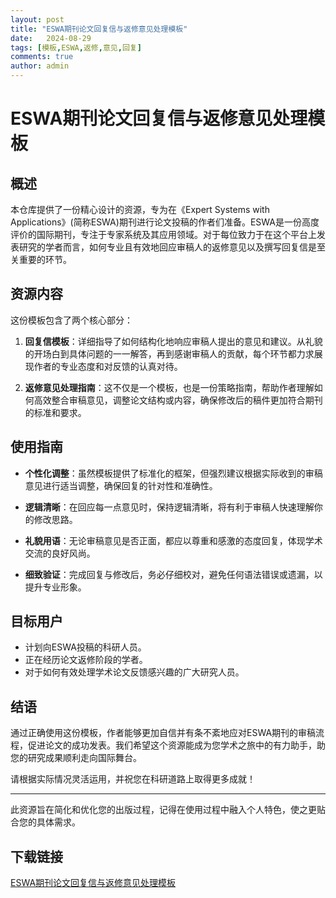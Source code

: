 ```yaml
---
layout: post
title: "ESWA期刊论文回复信与返修意见处理模板"
date:   2024-08-29
tags: [模板,ESWA,返修,意见,回复]
comments: true
author: admin
---
```

# ESWA期刊论文回复信与返修意见处理模板

## 概述

本仓库提供了一份精心设计的资源，专为在《Expert Systems with Applications》(简称ESWA)期刊进行论文投稿的作者们准备。ESWA是一份高度评价的国际期刊，专注于专家系统及其应用领域。对于每位致力于在这个平台上发表研究的学者而言，如何专业且有效地回应审稿人的返修意见以及撰写回复信是至关重要的环节。

## 资源内容

这份模板包含了两个核心部分：

1. **回复信模板**：详细指导了如何结构化地响应审稿人提出的意见和建议。从礼貌的开场白到具体问题的一一解答，再到感谢审稿人的贡献，每个环节都力求展现作者的专业态度和对反馈的认真对待。

2. **返修意见处理指南**：这不仅是一个模板，也是一份策略指南，帮助作者理解如何高效整合审稿意见，调整论文结构或内容，确保修改后的稿件更加符合期刊的标准和要求。

## 使用指南

- **个性化调整**：虽然模板提供了标准化的框架，但强烈建议根据实际收到的审稿意见进行适当调整，确保回复的针对性和准确性。
  
- **逻辑清晰**：在回应每一点意见时，保持逻辑清晰，将有利于审稿人快速理解你的修改思路。

- **礼貌用语**：无论审稿意见是否正面，都应以尊重和感激的态度回复，体现学术交流的良好风尚。

- **细致验证**：完成回复与修改后，务必仔细校对，避免任何语法错误或遗漏，以提升专业形象。

## 目标用户

- 计划向ESWA投稿的科研人员。
- 正在经历论文返修阶段的学者。
- 对于如何有效处理学术论文反馈感兴趣的广大研究人员。

## 结语

通过正确使用这份模板，作者能够更加自信并有条不紊地应对ESWA期刊的审稿流程，促进论文的成功发表。我们希望这个资源能成为您学术之旅中的有力助手，助您的研究成果顺利走向国际舞台。

请根据实际情况灵活运用，并祝您在科研道路上取得更多成就！

---

此资源旨在简化和优化您的出版过程，记得在使用过程中融入个人特色，使之更贴合您的具体需求。

## 下载链接

[ESWA期刊论文回复信与返修意见处理模板](https://pan.quark.cn/s/aebd8294d25d)